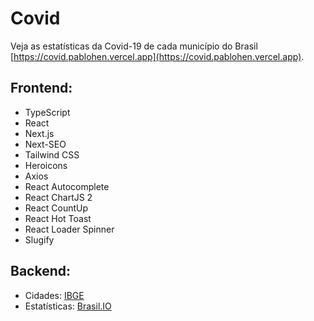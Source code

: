 # Covid

Veja as estatísticas da Covid-19 de cada município do Brasil [https://covid.pablohen.vercel.app](https://covid.pablohen.vercel.app).

## Frontend:

- TypeScript
- React
- Next.js
- Next-SEO
- Tailwind CSS
- Heroicons
- Axios
- React Autocomplete
- React ChartJS 2
- React CountUp
- React Hot Toast
- React Loader Spinner
- Slugify

## Backend:

- Cidades: [IBGE](https://servicodados.ibge.gov.br/api/docs)
- Estatísticas: [Brasil.IO](https://brasil.io/)
